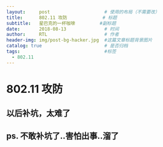 ```yaml
---
layout:     post                    # 使用的布局（不需要改）
title:      802.11 攻防             # 标题
subtitle:   星巴克的一杯咖啡         #副标题
date:       2018-08-13              # 时间
author:     RTL                     # 作者
header-img: img/post-bg-hacker.jpg  #这篇文章标题背景图片
catalog: true                       # 是否归档
tags:                               #标签
  - 802.11
---
```


# 802.11 攻防

## 以后补坑，太难了

## ps. 不敢补坑了..害怕出事..溜了